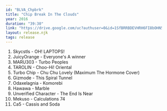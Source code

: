 ```yaml
---
id: "BLVA_Chpbrk"
title: "Chip Break In The Clouds"
year: 2016
duration: "39:30"
link: "https://drive.google.com/uc?authuser=0&id=1SfBRRBDEVHRH6FI8bOHN5-_Oe1xPwsQA&export=download"
layout: release.njk
tags: release
---
```


01. Skycstls - OH! LAPTOPS!
02. JuicyOrange - Everyone's A winner
03. MARU303 - Turbo Peoples
04. TAROLIN - Choo-Hi! Oriental
05. Turbo Chip - Chu Chu Lovely (Maximum The Hormone Cover)
06. Gizmode - This Spiral Tunnel
07. Odaxelagnia - Komorebi
08. Hawawa - Marble
09. Unverified Character - The End Is Near
10. Mekuso - Calculations 74
11. Ca5 - Cassis and Soda
